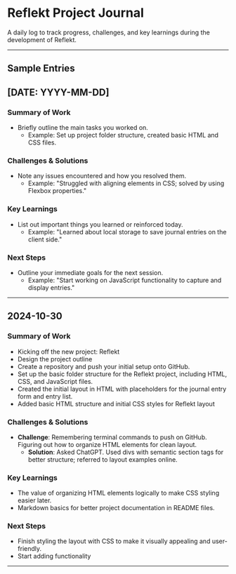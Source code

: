 # Reflekt Project Journal

A daily log to track progress, challenges, and key learnings during the development of Reflekt.

---
## Sample Entries

## **[DATE: YYYY-MM-DD]**

### **Summary of Work**
- Briefly outline the main tasks you worked on.
  - Example: Set up project folder structure, created basic HTML and CSS files.

### **Challenges & Solutions**
- Note any issues encountered and how you resolved them.
  - Example: "Struggled with aligning elements in CSS; solved by using Flexbox properties."

### **Key Learnings**
- List out important things you learned or reinforced today.
  - Example: "Learned about local storage to save journal entries on the client side."

### **Next Steps**
- Outline your immediate goals for the next session.
  - Example: "Start working on JavaScript functionality to capture and display entries."

---

## **2024-10-30**

### **Summary of Work**
- Kicking off the new project: Reflekt
- Design the project outline
- Create a repository and push your initial setup onto GitHub.
- Set up the basic folder structure for the Reflekt project, including HTML, CSS, and JavaScript files.
- Created the initial layout in HTML with placeholders for the journal entry form and entry list.
- Added basic HTML structure and initial CSS styles for Reflekt layout

### **Challenges & Solutions**
- **Challenge**: Remembering terminal commands to push on GitHub. Figuring out how to organize HTML elements for clean layout.
  - **Solution**: Asked ChatGPT. Used divs with semantic section tags for better structure; referred to layout examples online.

### **Key Learnings**
- The value of organizing HTML elements logically to make CSS styling easier later.
- Markdown basics for better project documentation in README files.

### **Next Steps**
- Finish styling the layout with CSS to make it visually appealing and user-friendly.
- Start adding functionality

---

